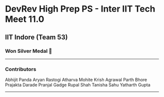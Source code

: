 # DevRev High Prep PS - Inter IIT Tech Meet 11.0
## IIT Indore (Team 53)
### Won Silver Medal :2nd_place_medal:

--- 
### Contributors  

Abhijit Panda
Aryan Rastogi
Atharva Mohite
Krish Agrawal
Parth Bhore
Prajakta Darade
Pranjal Gadge
Rupal Shah
Tanisha Sahu
Yatharth Gupta

---
